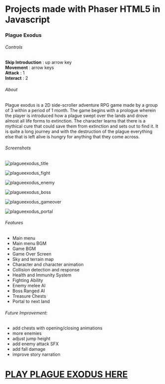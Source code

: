 # Projects made with Phaser HTML5 in Javascript

### Plague Exodus

###### Controls
**Skip Introduction** : up arrow key   
**Movement** : arrow keys   
**Attack** : 1   
**Interact** : 2   

###### About
Plague exodus is a 2D side-scroller adventure RPG game made by a group of 3 within a period of 1 month.  The game begins with a prologue wherein the player is introduced how a plague swept over the lands and drove almost all life forms to extinction.  The character learns that there is a mythical cure that could save them from extinction and sets out to find it.  It is quite a long journey and with the destruction of the plague everything else that is left alive is hungry for anything that they come across.


###### Screenshots
![plagueexodus_title](https://cloud.githubusercontent.com/assets/14798722/24197420/199c83ea-0f34-11e7-8503-121c356478ab.PNG)

![plagueexodus_fight](https://cloud.githubusercontent.com/assets/14798722/24197417/1991452a-0f34-11e7-8696-8bb091ad8beb.png)

![plagueexodus_enemy](https://cloud.githubusercontent.com/assets/14798722/24197416/199003fe-0f34-11e7-81ac-1df75d2a0dbd.PNG)

![plagueexodus_boss](https://cloud.githubusercontent.com/assets/14798722/24197414/198c14ce-0f34-11e7-87cc-47b302bbc429.PNG)

![plagueexodus_gameover](https://cloud.githubusercontent.com/assets/14798722/24197418/199643ae-0f34-11e7-8e2b-558ee7bfd586.PNG)

![plagueexodus_portal](https://cloud.githubusercontent.com/assets/14798722/24197419/19983d62-0f34-11e7-844a-7766ebb96a1d.PNG)

###### Features
* Main menu
* Main menu BGM
* Game BGM
* Game Over Screen
* Sky and terrain map
* Character and character animation
* Collision detection and response
* Health and Immunity System
* Fighting Ability
* Enemy melee AI
* Boss Ranged AI
* Treasure Chests
* Portal to next land

###### Future Improvement:
* add chests with opening/closing animations
* more enemies
* adjust jump height
* add enemy attack SFX
* add fall damage
* improve story narration

# [PLAY PLAGUE EXODUS HERE](https://rafaellepalmos.github.io/Phaser_Javascript/)
